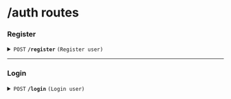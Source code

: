 # /auth routes

### Register

<details>
<summary><code>POST</code> <code><b>/register</b></code> <code>(Register user)</code></summary>

##### Body (application/json or application/x-www-form-urlencoded)

> | key      | required | data type | description                  |
> | -------- | -------- | --------- | ---------------------------- |
> | email    | true     | string    | User's mail                  |
> | password | true     | string    | User's password              |
> | phone    | true     | string    | User's phone                 |
> | role     | true     | string    | "user", "admin" or "coach"   |
> | name     | true     | string    | Default's user name          |
> | avatar   | false    | string    | Avatar url                   |
> | gender   | false    | string    | "F" or "M"                   |
> | birth    | false    | string    | YYYY-MM-DD _e.g._ 2003-04-01 |

##### Responses

> | http code    | content-type       | response                  |
> | ------------ | ------------------ | ------------------------- |
> | `200`        | `application/json` | `{"mail": "user's mail"}` |
> | `409`, `500` | `text/plain`       | `error message`           |

</details>

---

### Login

<details>
<summary><code>POST</code> <code><b>/login</b></code> <code>(Login user)</code></summary>

##### Body (application/json or application/x-www-form-urlencoded)

> | key      | required | data type | description     |
> | -------- | -------- | --------- | --------------- |
> | email    | true     | string    | User's mail     |
> | password | true     | string    | User's password |

##### Responses

> | http code | content-type       | response                                                                                   |
> | --------- | ------------------ | ------------------------------------------------------------------------------------------ |
> | `200`     | `application/json` | `{"email": "user's mail", "role": "user" \| "admin" \| "coach", jwtToken: "Bearer token"}` |
> | `401`     | `text/plain`       | `passwords do not match`                                                                   |
> | `500`     | `text/plain`       | `internal error message`                                                                   |

</details>
